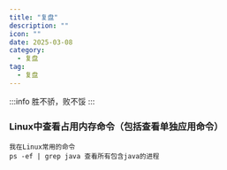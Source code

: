 ```yaml
---
title: "复盘"
description: ""
icon: ""
date: 2025-03-08
category:
  - 复盘
tag:
  - 复盘
---
```


:::info
胜不骄，败不馁
:::

### Linux中查看占用内存命令（包括查看单独应用命令）
```shell
我在Linux常用的命令
ps -ef | grep java 查看所有包含java的进程


```
